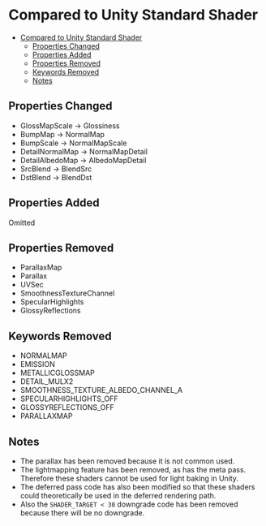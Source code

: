 # Compared to Unity Standard Shader

- [Compared to Unity Standard Shader](#compared-to-unity-standard-shader)
  - [Properties Changed](#properties-changed)
  - [Properties Added](#properties-added)
  - [Properties Removed](#properties-removed)
  - [Keywords Removed](#keywords-removed)
  - [Notes](#notes)

## Properties Changed
- GlossMapScale -> Glossiness
- BumpMap -> NormalMap
- BumpScale -> NormalMapScale
- DetailNormalMap -> NormalMapDetail
- DetailAlbedoMap -> AlbedoMapDetail
- SrcBlend -> BlendSrc
- DstBlend -> BlendDst

## Properties Added
Omitted

## Properties Removed
- ParallaxMap
- Parallax
- UVSec
- SmoothnessTextureChannel
- SpecularHighlights
- GlossyReflections

## Keywords Removed
- NORMALMAP
- EMISSION
- METALLICGLOSSMAP
- DETAIL_MULX2
- SMOOTHNESS_TEXTURE_ALBEDO_CHANNEL_A
- SPECULARHIGHLIGHTS_OFF
- GLOSSYREFLECTIONS_OFF
- PARALLAXMAP

## Notes
- The parallax has been removed because it is not common used.
- The lightmapping feature has been removed, as has the meta pass. Therefore these shaders cannot be used for light baking in Unity.
- The deferred pass code has also been modified so that these shaders could theoretically be used in the deferred rendering path.
- Also the `SHADER_TARGET < 30` downgrade code has been removed because there will be no downgrade.